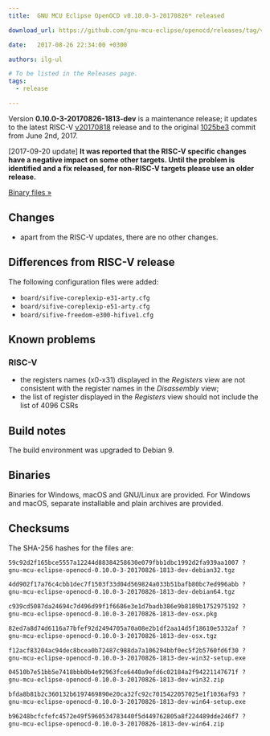 ```yaml
---
title:  GNU MCU Eclipse OpenOCD v0.10.0-3-20170826* released

download_url: https://github.com/gnu-mcu-eclipse/openocd/releases/tag/v0.10.0-3-20170826-1813-dev/

date:   2017-08-26 22:34:00 +0300

authors: ilg-ul

# To be listed in the Releases page.
tags:
  - release

---
```


Version **0.10.0-3-20170826-1813-dev** is a maintenance release; it updates to the latest RISC-V [v20170818](https://github.com/riscv/riscv-openocd/releases/tag/v20170818) release and to the original [1025be3](https://github.com/gnu-mcu-eclipse/openocd/commit/1025be363e2bf42f1613083223a2322cc3a9bd4c) commit from June 2nd, 2017.

<!-- truncate -->

[2017-09-20 update] **It was reported that the RISC-V specific changes have a negative impact on some other targets. Until the problem is identified and a fix released, for non-RISC-V targets please use an older release.**

<p><a href={frontMatter.download_url}>Binary files »</a></p>

## Changes

* apart from the RISC-V updates, there are no other changes.

## Differences from RISC-V release

The following configuration files were added:

* `board/sifive-coreplexip-e31-arty.cfg`
* `board/sifive-coreplexip-e51-arty.cfg`
* `board/sifive-freedom-e300-hifive1.cfg`

## Known problems

### RISC-V

* the registers names (x0-x31) displayed in the _Registers_ view are not consistent with the register names in the _Disassembly_ view;
* the list of register displayed in the _Registers_ view should not include the list of 4096 CSRs

## Build notes

The build environment was upgraded to Debian 9.

## Binaries

Binaries for Windows, macOS and GNU/Linux are provided. For Windows and macOS, separate installable and plain archives are provided.

## Checksums

The SHA-256 hashes for the files are:

```txt
59c92d2f165bce5557a12244d88384258630e079fbb1dbc1992d2fa939aa1007 ?
gnu-mcu-eclipse-openocd-0.10.0-3-20170826-1813-dev-debian32.tgz

4dd902f17a76c4cbb1dec7f1503f33d04d569824a033b51bafb80bc7ed996abb ?
gnu-mcu-eclipse-openocd-0.10.0-3-20170826-1813-dev-debian64.tgz

c939cd5087da24694c7d496d99f1f6686e3e1d7badb386e9b8189b1752975192 ?
gnu-mcu-eclipse-openocd-0.10.0-3-20170826-1813-dev-osx.pkg

82ed7a8d74d6116a77bfef92d2494705a70a08e2b1df2aa14d5f18610e5332af ?
gnu-mcu-eclipse-openocd-0.10.0-3-20170826-1813-dev-osx.tgz

f12acf83204ac94dec8bcea0b72487c988da7a106294bbf0ec5f2b5760fd6f30 ?
gnu-mcu-eclipse-openocd-0.10.0-3-20170826-1813-dev-win32-setup.exe

04510b7e51bb5e7418bbb0b4e92963fce6440a9efd6c02184a2f94221147671f ?
gnu-mcu-eclipse-openocd-0.10.0-3-20170826-1813-dev-win32.zip

bfda8b81b2c360132b6197469890e20ca32fc92c7015422057025e1f1036af93 ?
gnu-mcu-eclipse-openocd-0.10.0-3-20170826-1813-dev-win64-setup.exe

b96248bcfcfefc4572e49f5960534783440f5d449762805a8f224489dde246f7 ?
gnu-mcu-eclipse-openocd-0.10.0-3-20170826-1813-dev-win64.zip
```
